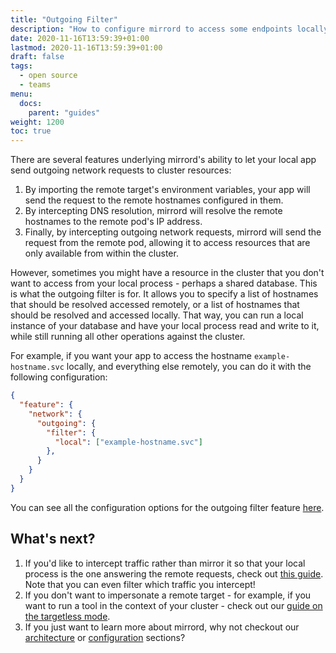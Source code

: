 ```yaml
---
title: "Outgoing Filter"
description: "How to configure mirrord to access some endpoints locally and some remotely"
date: 2020-11-16T13:59:39+01:00
lastmod: 2020-11-16T13:59:39+01:00
draft: false
tags:
  - open source
  - teams
menu:
  docs:
    parent: "guides"
weight: 1200
toc: true
---
```


There are several features underlying mirrord's ability to let your local app send outgoing network requests to cluster resources:
1. By importing the remote target's environment variables, your app will send the request to the remote hostnames configured in them.
2. By intercepting DNS resolution, mirrord will resolve the remote hostnames to the remote pod's IP address.
3. Finally, by intercepting outgoing network requests, mirrord will send the request from the remote pod, allowing it to access resources that are only available from within the cluster.

However, sometimes you might have a resource in the cluster that you don't want to access from your local process - perhaps a shared database. This is what the outgoing filter is for. It allows you to specify a list of hostnames that should be resolved accessed remotely, or a list of hostnames that should be resolved and accessed locally. That way, you can run a local instance of your database and have your local process read and write to it, while still running all other operations against the cluster.

For example, if you want your app to access the hostname `example-hostname.svc` locally, and everything else remotely, you can do it with the following configuration:

```json
{
  "feature": {
    "network": {
      "outgoing": {
        "filter": {
          "local": ["example-hostname.svc"]
        },
      }
    }
  }
}
```

You can see all the configuration options for the outgoing filter feature [here](/docs/overview/configuration/#feature.network.outgoing.filter).

## What's next?
1. If you'd like to intercept traffic rather than mirror it so that your local process is the one answering the remote requests, check out [this guide](/docs/guides/steal/). Note that you can even filter which traffic you intercept!
2. If you don't want to impersonate a remote target - for example, if you want to run a tool in the context of your cluster - check out our [guide on the targetless mode](/docs/guides/targetless/).
3. If you just want to learn more about mirrord, why not checkout our [architecture](/docs/overview/architecture/) or [configuration](/docs/overview/configuration/) sections?